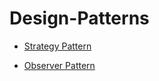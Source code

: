 # Design-Patterns

* [Strategy Pattern](https://github.com/aashishksahu/Design-Patterns/blob/master/Strategy.ipynb "Strategy Pattern")

* [Observer Pattern](https://github.com/aashishksahu/Design-Patterns/blob/master/Observer.ipynb "Observer Pattern")
